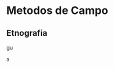 # Metodos de Campo
## Etnografia

gu


a
<!--stackedit_data:
eyJoaXN0b3J5IjpbLTE3MzQ2MTM0NzAsLTIzNDYzNDM4MF19
-->